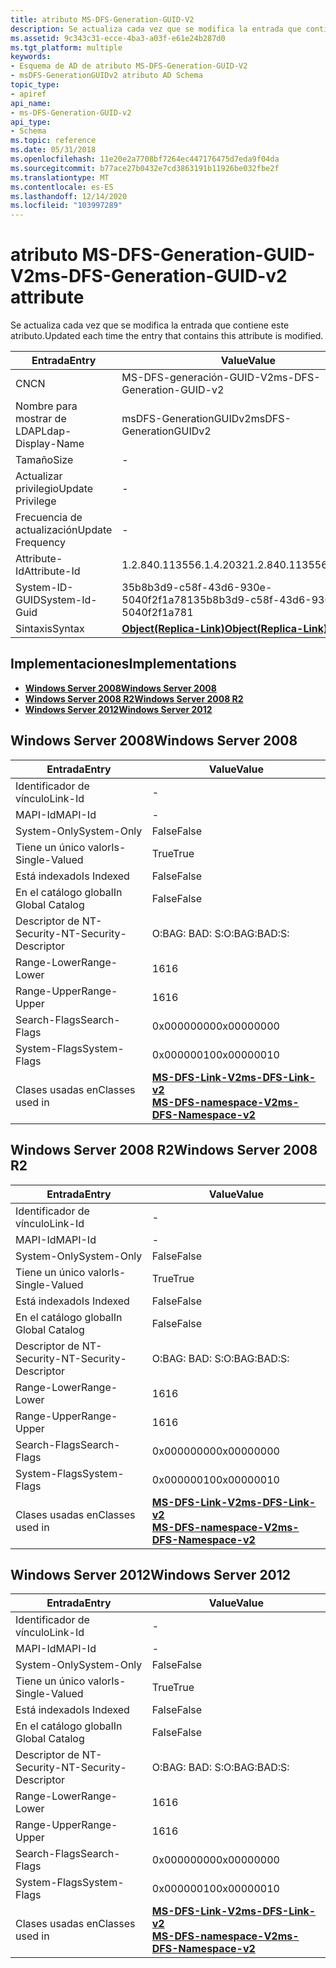 ```yaml
---
title: atributo MS-DFS-Generation-GUID-V2
description: Se actualiza cada vez que se modifica la entrada que contiene este atributo.
ms.assetid: 9c343c31-ecce-4ba3-a03f-e61e24b287d0
ms.tgt_platform: multiple
keywords:
- Esquema de AD de atributo MS-DFS-Generation-GUID-V2
- msDFS-GenerationGUIDv2 atributo AD Schema
topic_type:
- apiref
api_name:
- ms-DFS-Generation-GUID-v2
api_type:
- Schema
ms.topic: reference
ms.date: 05/31/2018
ms.openlocfilehash: 11e20e2a7708bf7264ec447176475d7eda9f04da
ms.sourcegitcommit: b77ace27b0432e7cd3863191b11926be032fbe2f
ms.translationtype: MT
ms.contentlocale: es-ES
ms.lasthandoff: 12/14/2020
ms.locfileid: "103997289"
---
```

# <a name="ms-dfs-generation-guid-v2-attribute"></a><span data-ttu-id="d236a-105">atributo MS-DFS-Generation-GUID-V2</span><span class="sxs-lookup"><span data-stu-id="d236a-105">ms-DFS-Generation-GUID-v2 attribute</span></span>

<span data-ttu-id="d236a-106">Se actualiza cada vez que se modifica la entrada que contiene este atributo.</span><span class="sxs-lookup"><span data-stu-id="d236a-106">Updated each time the entry that contains this attribute is modified.</span></span>



| <span data-ttu-id="d236a-107">Entrada</span><span class="sxs-lookup"><span data-stu-id="d236a-107">Entry</span></span> | <span data-ttu-id="d236a-108">Value</span><span class="sxs-lookup"><span data-stu-id="d236a-108">Value</span></span> |
|-------------------|-------------------------------------------------------|
| <span data-ttu-id="d236a-109">CN</span><span class="sxs-lookup"><span data-stu-id="d236a-109">CN</span></span>                | <span data-ttu-id="d236a-110">MS-DFS-generación-GUID-V2</span><span class="sxs-lookup"><span data-stu-id="d236a-110">ms-DFS-Generation-GUID-v2</span></span>                             |
| <span data-ttu-id="d236a-111">Nombre para mostrar de LDAP</span><span class="sxs-lookup"><span data-stu-id="d236a-111">Ldap-Display-Name</span></span> | <span data-ttu-id="d236a-112">msDFS-GenerationGUIDv2</span><span class="sxs-lookup"><span data-stu-id="d236a-112">msDFS-GenerationGUIDv2</span></span>                                |
| <span data-ttu-id="d236a-113">Tamaño</span><span class="sxs-lookup"><span data-stu-id="d236a-113">Size</span></span>              | \-                                                    |
| <span data-ttu-id="d236a-114">Actualizar privilegio</span><span class="sxs-lookup"><span data-stu-id="d236a-114">Update Privilege</span></span>  | \-                                                    |
| <span data-ttu-id="d236a-115">Frecuencia de actualización</span><span class="sxs-lookup"><span data-stu-id="d236a-115">Update Frequency</span></span>  | \-                                                    |
| <span data-ttu-id="d236a-116">Attribute-Id</span><span class="sxs-lookup"><span data-stu-id="d236a-116">Attribute-Id</span></span>      | <span data-ttu-id="d236a-117">1.2.840.113556.1.4.2032</span><span class="sxs-lookup"><span data-stu-id="d236a-117">1.2.840.113556.1.4.2032</span></span>                               |
| <span data-ttu-id="d236a-118">System-ID-GUID</span><span class="sxs-lookup"><span data-stu-id="d236a-118">System-Id-Guid</span></span>    | <span data-ttu-id="d236a-119">35b8b3d9-c58f-43d6-930e-5040f2f1a781</span><span class="sxs-lookup"><span data-stu-id="d236a-119">35b8b3d9-c58f-43d6-930e-5040f2f1a781</span></span>                  |
| <span data-ttu-id="d236a-120">Sintaxis</span><span class="sxs-lookup"><span data-stu-id="d236a-120">Syntax</span></span>            | [<span data-ttu-id="d236a-121">**Object(Replica-Link)**</span><span class="sxs-lookup"><span data-stu-id="d236a-121">**Object(Replica-Link)**</span></span>](s-object-replica-link.md) |



## <a name="implementations"></a><span data-ttu-id="d236a-122">Implementaciones</span><span class="sxs-lookup"><span data-stu-id="d236a-122">Implementations</span></span>

-   [<span data-ttu-id="d236a-123">**Windows Server 2008**</span><span class="sxs-lookup"><span data-stu-id="d236a-123">**Windows Server 2008**</span></span>](#windows-server-2008)
-   [<span data-ttu-id="d236a-124">**Windows Server 2008 R2**</span><span class="sxs-lookup"><span data-stu-id="d236a-124">**Windows Server 2008 R2**</span></span>](#windows-server-2008-r2)
-   [<span data-ttu-id="d236a-125">**Windows Server 2012**</span><span class="sxs-lookup"><span data-stu-id="d236a-125">**Windows Server 2012**</span></span>](#windows-server-2012)

## <a name="windows-server-2008"></a><span data-ttu-id="d236a-126">Windows Server 2008</span><span class="sxs-lookup"><span data-stu-id="d236a-126">Windows Server 2008</span></span>



| <span data-ttu-id="d236a-127">Entrada</span><span class="sxs-lookup"><span data-stu-id="d236a-127">Entry</span></span> | <span data-ttu-id="d236a-128">Value</span><span class="sxs-lookup"><span data-stu-id="d236a-128">Value</span></span> |
|------------------------|-------------------------------------------------------------------------------------------------------------------|
| <span data-ttu-id="d236a-129">Identificador de vínculo</span><span class="sxs-lookup"><span data-stu-id="d236a-129">Link-Id</span></span>                | \-                                                                                                                |
| <span data-ttu-id="d236a-130">MAPI-Id</span><span class="sxs-lookup"><span data-stu-id="d236a-130">MAPI-Id</span></span>                | \-                                                                                                                |
| <span data-ttu-id="d236a-131">System-Only</span><span class="sxs-lookup"><span data-stu-id="d236a-131">System-Only</span></span>            | <span data-ttu-id="d236a-132">False</span><span class="sxs-lookup"><span data-stu-id="d236a-132">False</span></span>                                                                                                             |
| <span data-ttu-id="d236a-133">Tiene un único valor</span><span class="sxs-lookup"><span data-stu-id="d236a-133">Is-Single-Valued</span></span>       | <span data-ttu-id="d236a-134">True</span><span class="sxs-lookup"><span data-stu-id="d236a-134">True</span></span>                                                                                                              |
| <span data-ttu-id="d236a-135">Está indexado</span><span class="sxs-lookup"><span data-stu-id="d236a-135">Is Indexed</span></span>             | <span data-ttu-id="d236a-136">False</span><span class="sxs-lookup"><span data-stu-id="d236a-136">False</span></span>                                                                                                             |
| <span data-ttu-id="d236a-137">En el catálogo global</span><span class="sxs-lookup"><span data-stu-id="d236a-137">In Global Catalog</span></span>      | <span data-ttu-id="d236a-138">False</span><span class="sxs-lookup"><span data-stu-id="d236a-138">False</span></span>                                                                                                             |
| <span data-ttu-id="d236a-139">Descriptor de NT-Security-</span><span class="sxs-lookup"><span data-stu-id="d236a-139">NT-Security-Descriptor</span></span> | <span data-ttu-id="d236a-140">O:BAG: BAD: S:</span><span class="sxs-lookup"><span data-stu-id="d236a-140">O:BAG:BAD:S:</span></span>                                                                                                      |
| <span data-ttu-id="d236a-141">Range-Lower</span><span class="sxs-lookup"><span data-stu-id="d236a-141">Range-Lower</span></span>            | <span data-ttu-id="d236a-142">16</span><span class="sxs-lookup"><span data-stu-id="d236a-142">16</span></span>                                                                                                                |
| <span data-ttu-id="d236a-143">Range-Upper</span><span class="sxs-lookup"><span data-stu-id="d236a-143">Range-Upper</span></span>            | <span data-ttu-id="d236a-144">16</span><span class="sxs-lookup"><span data-stu-id="d236a-144">16</span></span>                                                                                                                |
| <span data-ttu-id="d236a-145">Search-Flags</span><span class="sxs-lookup"><span data-stu-id="d236a-145">Search-Flags</span></span>           | <span data-ttu-id="d236a-146">0x00000000</span><span class="sxs-lookup"><span data-stu-id="d236a-146">0x00000000</span></span>                                                                                                        |
| <span data-ttu-id="d236a-147">System-Flags</span><span class="sxs-lookup"><span data-stu-id="d236a-147">System-Flags</span></span>           | <span data-ttu-id="d236a-148">0x00000010</span><span class="sxs-lookup"><span data-stu-id="d236a-148">0x00000010</span></span>                                                                                                        |
| <span data-ttu-id="d236a-149">Clases usadas en</span><span class="sxs-lookup"><span data-stu-id="d236a-149">Classes used in</span></span>        | [<span data-ttu-id="d236a-150">**MS-DFS-Link-V2**</span><span class="sxs-lookup"><span data-stu-id="d236a-150">**ms-DFS-Link-v2**</span></span>](c-msdfs-linkv2.md)<br/> [<span data-ttu-id="d236a-151">**MS-DFS-namespace-V2**</span><span class="sxs-lookup"><span data-stu-id="d236a-151">**ms-DFS-Namespace-v2**</span></span>](c-msdfs-namespacev2.md)<br/> |



## <a name="windows-server-2008-r2"></a><span data-ttu-id="d236a-152">Windows Server 2008 R2</span><span class="sxs-lookup"><span data-stu-id="d236a-152">Windows Server 2008 R2</span></span>



| <span data-ttu-id="d236a-153">Entrada</span><span class="sxs-lookup"><span data-stu-id="d236a-153">Entry</span></span> | <span data-ttu-id="d236a-154">Value</span><span class="sxs-lookup"><span data-stu-id="d236a-154">Value</span></span> |
|------------------------|-------------------------------------------------------------------------------------------------------------------|
| <span data-ttu-id="d236a-155">Identificador de vínculo</span><span class="sxs-lookup"><span data-stu-id="d236a-155">Link-Id</span></span>                | \-                                                                                                                |
| <span data-ttu-id="d236a-156">MAPI-Id</span><span class="sxs-lookup"><span data-stu-id="d236a-156">MAPI-Id</span></span>                | \-                                                                                                                |
| <span data-ttu-id="d236a-157">System-Only</span><span class="sxs-lookup"><span data-stu-id="d236a-157">System-Only</span></span>            | <span data-ttu-id="d236a-158">False</span><span class="sxs-lookup"><span data-stu-id="d236a-158">False</span></span>                                                                                                             |
| <span data-ttu-id="d236a-159">Tiene un único valor</span><span class="sxs-lookup"><span data-stu-id="d236a-159">Is-Single-Valued</span></span>       | <span data-ttu-id="d236a-160">True</span><span class="sxs-lookup"><span data-stu-id="d236a-160">True</span></span>                                                                                                              |
| <span data-ttu-id="d236a-161">Está indexado</span><span class="sxs-lookup"><span data-stu-id="d236a-161">Is Indexed</span></span>             | <span data-ttu-id="d236a-162">False</span><span class="sxs-lookup"><span data-stu-id="d236a-162">False</span></span>                                                                                                             |
| <span data-ttu-id="d236a-163">En el catálogo global</span><span class="sxs-lookup"><span data-stu-id="d236a-163">In Global Catalog</span></span>      | <span data-ttu-id="d236a-164">False</span><span class="sxs-lookup"><span data-stu-id="d236a-164">False</span></span>                                                                                                             |
| <span data-ttu-id="d236a-165">Descriptor de NT-Security-</span><span class="sxs-lookup"><span data-stu-id="d236a-165">NT-Security-Descriptor</span></span> | <span data-ttu-id="d236a-166">O:BAG: BAD: S:</span><span class="sxs-lookup"><span data-stu-id="d236a-166">O:BAG:BAD:S:</span></span>                                                                                                      |
| <span data-ttu-id="d236a-167">Range-Lower</span><span class="sxs-lookup"><span data-stu-id="d236a-167">Range-Lower</span></span>            | <span data-ttu-id="d236a-168">16</span><span class="sxs-lookup"><span data-stu-id="d236a-168">16</span></span>                                                                                                                |
| <span data-ttu-id="d236a-169">Range-Upper</span><span class="sxs-lookup"><span data-stu-id="d236a-169">Range-Upper</span></span>            | <span data-ttu-id="d236a-170">16</span><span class="sxs-lookup"><span data-stu-id="d236a-170">16</span></span>                                                                                                                |
| <span data-ttu-id="d236a-171">Search-Flags</span><span class="sxs-lookup"><span data-stu-id="d236a-171">Search-Flags</span></span>           | <span data-ttu-id="d236a-172">0x00000000</span><span class="sxs-lookup"><span data-stu-id="d236a-172">0x00000000</span></span>                                                                                                        |
| <span data-ttu-id="d236a-173">System-Flags</span><span class="sxs-lookup"><span data-stu-id="d236a-173">System-Flags</span></span>           | <span data-ttu-id="d236a-174">0x00000010</span><span class="sxs-lookup"><span data-stu-id="d236a-174">0x00000010</span></span>                                                                                                        |
| <span data-ttu-id="d236a-175">Clases usadas en</span><span class="sxs-lookup"><span data-stu-id="d236a-175">Classes used in</span></span>        | [<span data-ttu-id="d236a-176">**MS-DFS-Link-V2**</span><span class="sxs-lookup"><span data-stu-id="d236a-176">**ms-DFS-Link-v2**</span></span>](c-msdfs-linkv2.md)<br/> [<span data-ttu-id="d236a-177">**MS-DFS-namespace-V2**</span><span class="sxs-lookup"><span data-stu-id="d236a-177">**ms-DFS-Namespace-v2**</span></span>](c-msdfs-namespacev2.md)<br/> |



## <a name="windows-server-2012"></a><span data-ttu-id="d236a-178">Windows Server 2012</span><span class="sxs-lookup"><span data-stu-id="d236a-178">Windows Server 2012</span></span>



| <span data-ttu-id="d236a-179">Entrada</span><span class="sxs-lookup"><span data-stu-id="d236a-179">Entry</span></span> | <span data-ttu-id="d236a-180">Value</span><span class="sxs-lookup"><span data-stu-id="d236a-180">Value</span></span> |
|------------------------|-------------------------------------------------------------------------------------------------------------------|
| <span data-ttu-id="d236a-181">Identificador de vínculo</span><span class="sxs-lookup"><span data-stu-id="d236a-181">Link-Id</span></span>                | \-                                                                                                                |
| <span data-ttu-id="d236a-182">MAPI-Id</span><span class="sxs-lookup"><span data-stu-id="d236a-182">MAPI-Id</span></span>                | \-                                                                                                                |
| <span data-ttu-id="d236a-183">System-Only</span><span class="sxs-lookup"><span data-stu-id="d236a-183">System-Only</span></span>            | <span data-ttu-id="d236a-184">False</span><span class="sxs-lookup"><span data-stu-id="d236a-184">False</span></span>                                                                                                             |
| <span data-ttu-id="d236a-185">Tiene un único valor</span><span class="sxs-lookup"><span data-stu-id="d236a-185">Is-Single-Valued</span></span>       | <span data-ttu-id="d236a-186">True</span><span class="sxs-lookup"><span data-stu-id="d236a-186">True</span></span>                                                                                                              |
| <span data-ttu-id="d236a-187">Está indexado</span><span class="sxs-lookup"><span data-stu-id="d236a-187">Is Indexed</span></span>             | <span data-ttu-id="d236a-188">False</span><span class="sxs-lookup"><span data-stu-id="d236a-188">False</span></span>                                                                                                             |
| <span data-ttu-id="d236a-189">En el catálogo global</span><span class="sxs-lookup"><span data-stu-id="d236a-189">In Global Catalog</span></span>      | <span data-ttu-id="d236a-190">False</span><span class="sxs-lookup"><span data-stu-id="d236a-190">False</span></span>                                                                                                             |
| <span data-ttu-id="d236a-191">Descriptor de NT-Security-</span><span class="sxs-lookup"><span data-stu-id="d236a-191">NT-Security-Descriptor</span></span> | <span data-ttu-id="d236a-192">O:BAG: BAD: S:</span><span class="sxs-lookup"><span data-stu-id="d236a-192">O:BAG:BAD:S:</span></span>                                                                                                      |
| <span data-ttu-id="d236a-193">Range-Lower</span><span class="sxs-lookup"><span data-stu-id="d236a-193">Range-Lower</span></span>            | <span data-ttu-id="d236a-194">16</span><span class="sxs-lookup"><span data-stu-id="d236a-194">16</span></span>                                                                                                                |
| <span data-ttu-id="d236a-195">Range-Upper</span><span class="sxs-lookup"><span data-stu-id="d236a-195">Range-Upper</span></span>            | <span data-ttu-id="d236a-196">16</span><span class="sxs-lookup"><span data-stu-id="d236a-196">16</span></span>                                                                                                                |
| <span data-ttu-id="d236a-197">Search-Flags</span><span class="sxs-lookup"><span data-stu-id="d236a-197">Search-Flags</span></span>           | <span data-ttu-id="d236a-198">0x00000000</span><span class="sxs-lookup"><span data-stu-id="d236a-198">0x00000000</span></span>                                                                                                        |
| <span data-ttu-id="d236a-199">System-Flags</span><span class="sxs-lookup"><span data-stu-id="d236a-199">System-Flags</span></span>           | <span data-ttu-id="d236a-200">0x00000010</span><span class="sxs-lookup"><span data-stu-id="d236a-200">0x00000010</span></span>                                                                                                        |
| <span data-ttu-id="d236a-201">Clases usadas en</span><span class="sxs-lookup"><span data-stu-id="d236a-201">Classes used in</span></span>        | [<span data-ttu-id="d236a-202">**MS-DFS-Link-V2**</span><span class="sxs-lookup"><span data-stu-id="d236a-202">**ms-DFS-Link-v2**</span></span>](c-msdfs-linkv2.md)<br/> [<span data-ttu-id="d236a-203">**MS-DFS-namespace-V2**</span><span class="sxs-lookup"><span data-stu-id="d236a-203">**ms-DFS-Namespace-v2**</span></span>](c-msdfs-namespacev2.md)<br/> |



 

 





